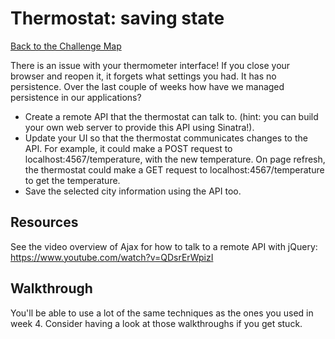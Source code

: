 # Thermostat: saving state

[Back to the Challenge Map](README.md)

There is an issue with your thermometer interface!  If you close your browser and reopen it, it forgets what settings you had. It has no persistence. Over the last couple of weeks how have we managed persistence in our applications?

* Create a remote API that the thermostat can talk to. (hint: you can build your own web server to provide this API using Sinatra!).
* Update your UI so that the thermostat communicates changes to the API. For example, it could make a POST request to localhost:4567/temperature, with the new temperature.  On page refresh, the thermostat could make a GET request to localhost:4567/temperature to get the temperature.
* Save the selected city information using the API too.

## Resources
See the video overview of Ajax for how to talk to a remote API with jQuery: https://www.youtube.com/watch?v=QDsrErWpizI

## Walkthrough

You'll be able to use a lot of the same techniques as the ones you used in week 4. Consider having a look at those walkthroughs if you get stuck.
